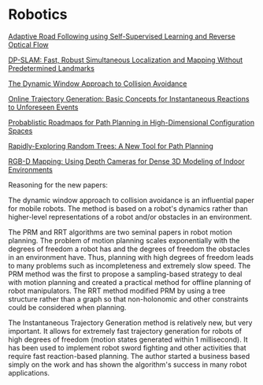 Robotics
====

[Adaptive Road Following using Self-Supervised Learning and Reverse Optical Flow](http://www.roboticsproceedings.org/rss01/p36.pdf)

[DP-SLAM: Fast, Robust Simultaneous Localization and Mapping Without Predetermined Landmarks](http://people.ee.duke.edu/~lcarin/Lihan4.21.06a.pdf)

[The Dynamic Window Approach to Collision Avoidance](http://www.cs.washington.edu/node/4749)

[Online Trajectory Generation: Basic Concepts for Instantaneous Reactions to Unforeseen Events](http://ieeexplore.ieee.org/xpl/freeabs_all.jsp?arnumber=5350749)

[Probablistic Roadmaps for Path Planning in High-Dimensional Configuration Spaces](https://www.cs.cmu.edu/~./motionplanning/papers/sbp_papers/PRM/prmbasic_01.pdf)

[Rapidly-Exploring Random Trees: A New Tool for Path Planning](http://msl.cs.uiuc.edu/~lavalle/papers/Lav98c.pdf)

[RGB-D Mapping: Using Depth Cameras for Dense 3D Modeling of Indoor Environments](https://rse-lab.cs.washington.edu/postscripts/3d-mapping-iser-10-final.pdf)



Reasoning for the new papers:

The dynamic window approach to collision avoidance is an influential
paper for mobile robots. The method is based on a robot's dynamics
rather than higher-level representations of a robot and/or obstacles in
an environment.

The PRM and RRT algorithms are two seminal papers in robot motion
planning. The problem of motion planning scales exponentially with the
degrees of freedom a robot has and the degrees of freedom the obstacles
in an environment have. Thus, planning with high degrees of freedom leads to many problems
such as incompleteness and extremely slow speed. The PRM method was the first to
propose a sampling-based strategy to deal with motion planning and
created a practical method for offline planning of robot manipulators.
The RRT method modified PRM by using a tree structure rather than a
graph so that non-holonomic and other constraints could be considered
when planning.

The Instantaneous Trajectory Generation method is relatively new, but
very important. It allows for extremely fast trajectory generation for
robots of high degrees of freedom (motion states generated within 1
millisecond). It has been used to implement robot sword fighting and
other activities that require fast reaction-based planning. The author
started a business based simply on the work and has shown the
algorithm's success in many robot applications.
